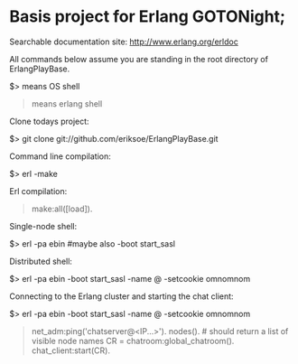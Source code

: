 
Basis project for Erlang GOTONight;
===================================

Searchable documentation site: http://www.erlang.org/erldoc


All commands below assume you are standing in the root directory of ErlangPlayBase.

  $> means OS shell
  >  means erlang shell

Clone todays project:

  $> git clone git://github.com/eriksoe/ErlangPlayBase.git

Command line compilation:

  $> erl -make

Erl compilation:

  > make:all([load]).

Single-node shell:

  $> erl -pa ebin #maybe also -boot start_sasl

Distributed shell:

  $> erl -pa ebin -boot start_sasl -name <your-name>@<IP-address> -setcookie omnomnom

Connecting to the Erlang cluster and starting the chat client:

  $> erl -pa ebin -boot start_sasl -name <your-name>@<IP-address> -setcookie omnomnom
  > net_adm:ping('chatserver@<IP...>').
  > nodes(). # should return a list of visible node names
  > CR = chatroom:global_chatroom().
  > chat_client:start(CR).
